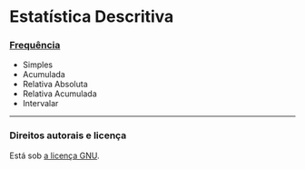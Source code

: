 # Estatística Descritiva

### [Frequência](https://github.com/fel1p/statistics/blob/master/frequencia.php)

* Simples
* Acumulada
* Relativa Absoluta
* Relativa Acumulada
* Intervalar

---

### Direitos autorais e licença

Está sob [a licença GNU](/LICENSE).
